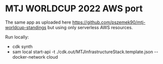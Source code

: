# MTJ WORLDCUP 2022 AWS port

The same app as uploaded here https://github.com/pszemek90/mtj-worldcup-standings but using only serverless AWS resources.

Run locally:

- cdk synth
- sam local start-api -t ./cdk.out/MTJInfrastructureStack.template.json --docker-network cloud
